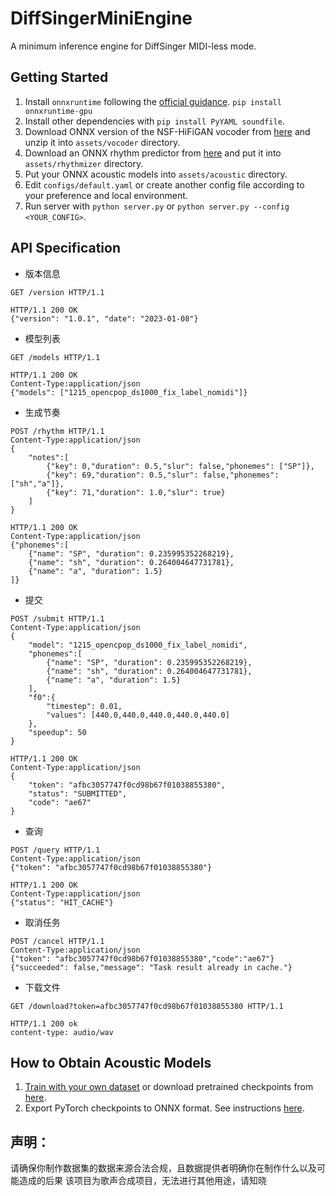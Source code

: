 # DiffSingerMiniEngine
A minimum inference engine for DiffSinger MIDI-less mode.

## Getting Started

1. Install `onnxruntime` following the [official guidance](https://onnxruntime.ai/). `pip install onnxruntime-gpu`
2. Install other dependencies with `pip install PyYAML soundfile`.
3. Download ONNX version of the NSF-HiFiGAN vocoder from [here](https://github.com/openvpi/vocoders/releases/tag/nsf-hifigan-v1) and unzip it into `assets/vocoder` directory.
4. Download an ONNX rhythm predictor from [here](https://github.com/openvpi/DiffSinger/releases/tag/v1.4.1) and put it into `assets/rhythmizer` directory.
5. Put your ONNX acoustic models into `assets/acoustic` directory.
6. Edit `configs/default.yaml` or create another config file according to your preference and local environment.
7. Run server with `python server.py` or `python server.py --config <YOUR_CONFIG>`.

## API Specification
* 版本信息

```
GET /version HTTP/1.1

HTTP/1.1 200 OK
{"version": "1.0.1", "date": "2023-01-08"}
```

* 模型列表
```
GET /models HTTP/1.1

HTTP/1.1 200 OK
Content-Type:application/json
{"models": ["1215_opencpop_ds1000_fix_label_nomidi"]}
```
* 生成节奏
```
POST /rhythm HTTP/1.1
Content-Type:application/json
{
    "notes":[
        {"key": 0,"duration": 0.5,"slur": false,"phonemes": ["SP"]},
        {"key": 69,"duration": 0.5,"slur": false,"phonemes": ["sh","a"]},
        {"key": 71,"duration": 1.0,"slur": true}
    ]
}

HTTP/1.1 200 OK
Content-Type:application/json
{"phonemes":[
    {"name": "SP", "duration": 0.235995352268219}, 
    {"name": "sh", "duration": 0.264004647731781}, 
    {"name": "a", "duration": 1.5}
]}
```

* 提交
```
POST /submit HTTP/1.1
Content-Type:application/json
{
    "model": "1215_opencpop_ds1000_fix_label_nomidi",
    "phonemes":[
        {"name": "SP", "duration": 0.235995352268219}, 
        {"name": "sh", "duration": 0.264004647731781}, 
        {"name": "a", "duration": 1.5}
    ],
    "f0":{
        "timestep": 0.01,
        "values": [440.0,440.0,440.0,440.0,440.0]
    },
    "speedup": 50
}

HTTP/1.1 200 OK
Content-Type:application/json
{
    "token": "afbc3057747f0cd98b67f01038855380",
    "status": "SUBMITTED",
    "code": "ae67"
}
```
* 查询
```
POST /query HTTP/1.1
Content-Type:application/json
{"token": "afbc3057747f0cd98b67f01038855380"}

HTTP/1.1 200 OK
Content-Type:application/json
{"status": "HIT_CACHE"}
```

* 取消任务
```
POST /cancel HTTP/1.1
Content-Type:application/json
{"token": "afbc3057747f0cd98b67f01038855380","code":"ae67"}
{"succeeded": false,"message": "Task result already in cache."}
```
* 下载文件
```
GET /download?token=afbc3057747f0cd98b67f01038855380 HTTP/1.1

HTTP/1.1 200 ok
content-type: audio/wav
```

## How to Obtain Acoustic Models

1. [Train with your own dataset](https://github.com/openvpi/DiffSinger/blob/refactor/pipelines/no_midi_preparation.ipynb) or download pretrained checkpoints from [here](https://github.com/openvpi/DiffSinger/releases/tag/v1.4.0).
2. Export PyTorch checkpoints to ONNX format. See instructions [here](https://github.com/openvpi/DiffSinger/blob/refactor/docs/README-SVS-onnx.md).

## 声明：
 请确保你制作数据集的数据来源合法合规，且数据提供者明确你在制作什么以及可能造成的后果 
 该项目为歌声合成项目，无法进行其他用途，请知晓
 
